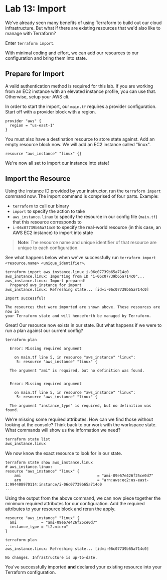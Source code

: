 # Lab 13: Import

We've already seen many benefits of using Terraform to build out our cloud infrastructure.
But what if there are existing resources that we'd also like to manage with Terraform?

Enter `terraform import`.

With minimal coding and effort, we can add our resources to our configuration and bring them into state.

## Prepare for Import

A valid authentication method is required for this lab.
If you are working from an EC2 instance with an elevated instance profile, you can use that.
Otherwise, setup your AWS cli.

In order to start the import, our `main.tf` requires a provider configuration.
Start off with a provider block with a region.

```hcl
provider "aws" {
  region = "us-east-1"
}
```

You must also have a destination resource to store state against.
Add an empty resource block now.
We will add an EC2 instance called "linux".

```hcl
resource "aws_instance" "linux" {}
```

We're now all set to import our instance into state!

## Import the Resource

Using the instance ID provided by your instructor, run the `terraform import` command now.
The import command is comprised of four parts.
Example:

- `terraform` to call our binary
- `import` to specify the action to take
- `aws_instance.linux` to specify the resource in our config file (`main.tf`) that this resource corresponds to
- `i-06c07739b65a714c0` to specify the real-world resource (in this case, an AWS EC2 instance) to import into state

> **Note**: The resource name and unique identifier of that resource are unique to each configuration.

See what happens below when we've successfully run `terraform import <resource.name> <unique_identifier>`.

```text
terraform import aws_instance.linux i-06c07739b65a714c0
aws_instance.linux: Importing from ID "i-06c07739b65a714c0"...
aws_instance.linux: Import prepared!
  Prepared aws_instance for import
aws_instance.linux: Refreshing state... [id=i-06c07739b65a714c0]

Import successful!

The resources that were imported are shown above. These resources are now in
your Terraform state and will henceforth be managed by Terraform.
```

Great!
Our resource now exists in our state.
But what happens if we were to run a plan against our current config?

```text
terraform plan
 
  Error: Missing required argument
  
    on main.tf line 5, in resource "aws_instance" "linux":
     5: resource "aws_instance" "linux" {
  
  The argument "ami" is required, but no definition was found.
 
 
  Error: Missing required argument
  
    on main.tf line 5, in resource "aws_instance" "linux":
     5: resource "aws_instance" "linux" {
  
  The argument "instance_type" is required, but no definition was found.
```

We're missing some required attributes.
How can we find those without looking at the console?
Think back to our work with the workspace state.
What commands will show us the information we need?

```bash
terraform state list
aws_instance.linux
```

We now know the exact resource to look for in our state.

```text
terraform state show aws_instance.linux
# aws_instance.linux:
resource "aws_instance" "linux" {
    ami                                  = "ami-09e67e426f25ce0d7"
    arn                                  = "arn:aws:ec2:us-east-1:994408970114:instance/i-06c07739b65a714c0
...
```

Using the output from the above command, we can now piece together the minimum required attributes for our configuration.
Add the required attributes to your resource block and rerun the apply.

```hcl
resource "aws_instance" "linux" {
  ami           = "ami-09e67e426f25ce0d7"
  instance_type = "t2.micro"
}
```

```text
terraform plan
...
aws_instance.linux: Refreshing state... [id=i-06c07739b65a714c0]

No changes. Infrastructure is up-to-date.
```

You've successfully imported **and** declared your existing resource into your Terraform configuration.